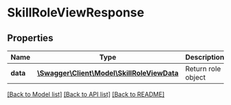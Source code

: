 # SkillRoleViewResponse

## Properties
Name | Type | Description | Notes
------------ | ------------- | ------------- | -------------
**data** | [**\Swagger\Client\Model\SkillRoleViewData**](SkillRoleViewData.md) | Return role object | 

[[Back to Model list]](../README.md#documentation-for-models) [[Back to API list]](../README.md#documentation-for-api-endpoints) [[Back to README]](../README.md)


